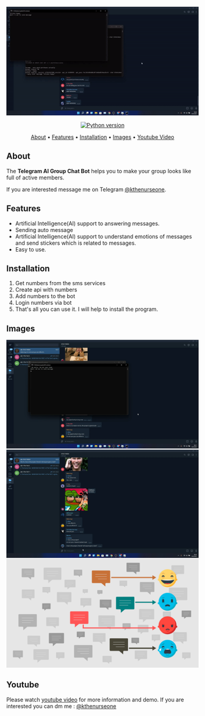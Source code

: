 <p align="center"><a href="https://youtu.be/czOqBJqjYJo" target="_blank"><img src="https://raw.githubusercontent.com/kthenurseone-dev/telegram-ai_chatbot/main/telegram_ai.gif"></a></p>

<p align="center">
    <a href="https://www.python.org/downloads/release/python-380/"><img src="https://img.shields.io/badge/python-3.8-blue.svg?style=plastic" alt="Python version"></a>
</p>

<p align="center">
  <a href="#about">About</a>
  •
  <a href="#features">Features</a>
  •
  <a href="#installation">Installation</a>
  •
  <a href="#images">Images</a>
  •
  <a href="#youtube">Youtube Video</a>
</p>

## About
The **Telegram AI Group Chat Bot** helps you to make your group looks like full of active members.

If you are interested message me on Telegram [@kthenurseone](https://t.me/kthenurseone). 

## Features
- Artificial Intelligence(AI) support to answering messages. 
- Sending auto message
- Artificial Intelligence(AI) support to understand emotions of messages and send stickers which is related to messages.
- Easy to use.




## Installation
1) Get numbers from the sms services
2) Create api with numbers
3) Add numbers to the bot
4) Login numbers via bot
5) That's all you can use it.
I will help to install the program.


## Images
![Telegram Message Bot](https://github.com/kthenurseone-dev/telegram-ai_chatbot/blob/main/1.png?raw=true)
![Telegram Message Bot](https://github.com/kthenurseone-dev/telegram-ai_chatbot/blob/main/2.png?raw=true)
![Telegram Message Bot](https://github.com/kthenurseone-dev/telegram-ai_chatbot/blob/main/text-to-emotion.png?raw=true)



## Youtube
Please watch [youtube video](https://youtu.be/czOqBJqjYJo) for more information and demo. If you are interested you can dm me : [@kthenurseone](https://t.me/kthenurseone)

